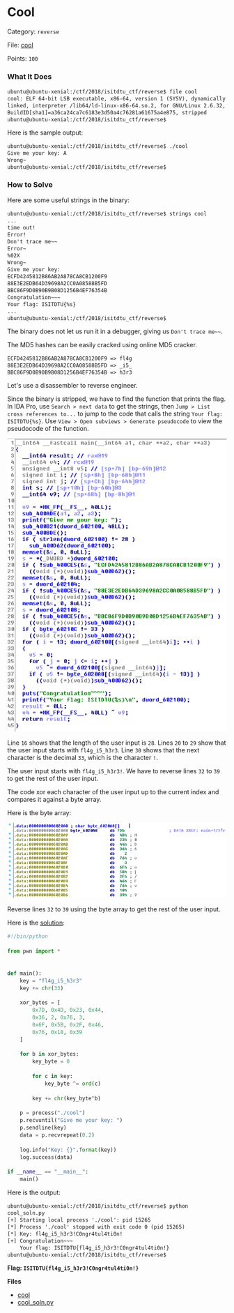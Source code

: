 # Cool

Category: `reverse`

File: [cool](files/cool)

Points: `100`

### What It Does

```shellsession
ubuntu@ubuntu-xenial:/ctf/2018/isitdtu_ctf/reverse$ file cool
cool: ELF 64-bit LSB executable, x86-64, version 1 (SYSV), dynamically linked, interpreter /lib64/ld-linux-x86-64.so.2, for GNU/Linux 2.6.32, BuildID[sha1]=a36ca24ca7c6183e3d50a4c76281a61675a4e875, stripped
ubuntu@ubuntu-xenial:/ctf/2018/isitdtu_ctf/reverse$ 
```

Here is the sample output:

```shellsession
ubuntu@ubuntu-xenial:/ctf/2018/isitdtu_ctf/reverse$ ./cool 
Give me your key: A
Wrong~
ubuntu@ubuntu-xenial:/ctf/2018/isitdtu_ctf/reverse$ 
```

### How to Solve

Here are some useful strings in the binary:

```shellsession
ubuntu@ubuntu-xenial:/ctf/2018/isitdtu_ctf/reverse$ strings cool
...
time out!
Error!
Don't trace me~~
Error~
%02X
Wrong~
Give me your key: 
ECFD4245812B86AB2A878CA8CB1200F9
88E3E2EDB64D39698A2CC0A08588B5FD
BBC86F9D0B90B9B08D1256B4EF76354B
Congratulation~~~
Your flag: ISITDTU{%s}
...
ubuntu@ubuntu-xenial:/ctf/2018/isitdtu_ctf/reverse$ 
```

The binary does not let us run it in a debugger, giving us `Don't trace me~~`.

The MD5 hashes can be easily cracked using online MD5 cracker.

```
ECFD4245812B86AB2A878CA8CB1200F9 => fl4g
88E3E2EDB64D39698A2CC0A08588B5FD => _i5_
BBC86F9D0B90B9B08D1256B4EF76354B => h3r3
```

Let's use a disassembler to reverse engineer.

Since the binary is stripped, we have to find the function that prints the flag. In IDA Pro, use `Search > next data` to get the strings, then `Jump > List cross references to...` to jump to the code that calls the string `Your flag: ISITDTU{%s}`. Use `View > Open subviews > Generate pseudocode` to view the pseudocode of the function.

![Pseudocode](img/cool_pseudocode.png)

Line `16` shows that the length of the user input is `28`. Lines `20` to `29` show that the user input starts with `fl4g_i5_h3r3`. Line `30` shows that the next character is the decimal `33`, which is the character `!`.

The user input starts with `fl4g_i5_h3r3!`. We have to reverse lines `32` to `39` to get the rest of the user input.

The code xor each character of the user input up to the current index and compares it against a byte array.

Here is the byte array:

![Byte Array](img/cool_byte_array.png)

Reverse lines `32` to `39` using the byte array to get the rest of the user input.

Here is the [solution](files/cool_soln.py):

```python
#!/bin/python

from pwn import *


def main():
    key = "fl4g_i5_h3r3"
    key += chr(33)

    xor_bytes = [
        0x7D, 0x4D, 0x23, 0x44,
        0x36, 2, 0x76, 3,
        0x6F, 0x5B, 0x2F, 0x46,
        0x76, 0x18, 0x39
    ]

    for b in xor_bytes:
        key_byte = 0

        for c in key:
            key_byte ^= ord(c)

        key += chr(key_byte^b)

    p = process("./cool")
    p.recvuntil("Give me your key: ")
    p.sendline(key)
    data = p.recvrepeat(0.2)

    log.info("Key: {}".format(key))
    log.success(data)

if __name__ == "__main__":
    main()

```

Here is the output:

```shellsession
ubuntu@ubuntu-xenial:/ctf/2018/isitdtu_ctf/reverse$ python cool_soln.py 
[+] Starting local process './cool': pid 15265
[*] Process './cool' stopped with exit code 0 (pid 15265)
[*] Key: fl4g_i5_h3r3!C0ngr4tul4ti0n!
[+] Congratulation~~~
    Your flag: ISITDTU{fl4g_i5_h3r3!C0ngr4tul4ti0n!}
ubuntu@ubuntu-xenial:/ctf/2018/isitdtu_ctf/reverse$ 
```

**Flag: `ISITDTU{fl4g_i5_h3r3!C0ngr4tul4ti0n!}`**

**Files**
- [cool](files/cool)
- [cool_soln.py](files/cool_soln.py)